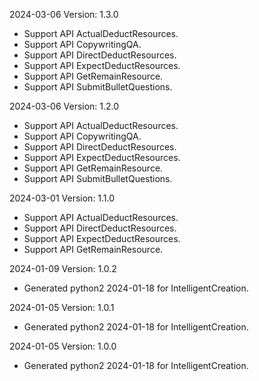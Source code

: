 2024-03-06 Version: 1.3.0
- Support API ActualDeductResources.
- Support API CopywritingQA.
- Support API DirectDeductResources.
- Support API ExpectDeductResources.
- Support API GetRemainResource.
- Support API SubmitBulletQuestions.


2024-03-06 Version: 1.2.0
- Support API ActualDeductResources.
- Support API CopywritingQA.
- Support API DirectDeductResources.
- Support API ExpectDeductResources.
- Support API GetRemainResource.
- Support API SubmitBulletQuestions.


2024-03-01 Version: 1.1.0
- Support API ActualDeductResources.
- Support API DirectDeductResources.
- Support API ExpectDeductResources.
- Support API GetRemainResource.


2024-01-09 Version: 1.0.2
- Generated python2 2024-01-18 for IntelligentCreation.

2024-01-05 Version: 1.0.1
- Generated python2 2024-01-18 for IntelligentCreation.

2024-01-05 Version: 1.0.0
- Generated python2 2024-01-18 for IntelligentCreation.

